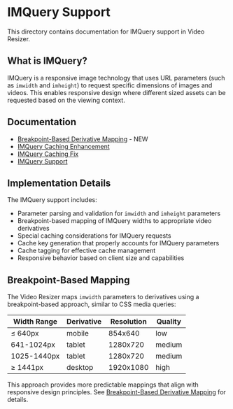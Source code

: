 # IMQuery Support

This directory contains documentation for IMQuery support in Video Resizer.

## What is IMQuery?

IMQuery is a responsive image technology that uses URL parameters (such as `imwidth` and `imheight`) to request specific dimensions of images and videos. This enables responsive design where different sized assets can be requested based on the viewing context.

## Documentation

- [Breakpoint-Based Derivative Mapping](./breakpoint-based-derivative-mapping.md) - NEW
- [IMQuery Caching Enhancement](./imquery-caching-enhancement.md)
- [IMQuery Caching Fix](./imquery-caching-fix.md)
- [IMQuery Support](./imquery-support.md)

## Implementation Details

The IMQuery support includes:
- Parameter parsing and validation for `imwidth` and `imheight` parameters
- Breakpoint-based mapping of IMQuery widths to appropriate video derivatives
- Special caching considerations for IMQuery requests
- Cache key generation that properly accounts for IMQuery parameters
- Cache tagging for effective cache management
- Responsive behavior based on client size and capabilities

## Breakpoint-Based Mapping

The Video Resizer maps `imwidth` parameters to derivatives using a breakpoint-based approach, similar to CSS media queries:

| Width Range | Derivative | Resolution | Quality |
|------------|------------|------------|---------|
| ≤ 640px    | mobile     | 854x640    | low     |
| 641-1024px | tablet     | 1280x720   | medium  |
| 1025-1440px| tablet     | 1280x720   | medium  |
| ≥ 1441px   | desktop    | 1920x1080  | high    |

This approach provides more predictable mappings that align with responsive design principles. See [Breakpoint-Based Derivative Mapping](./breakpoint-based-derivative-mapping.md) for details.